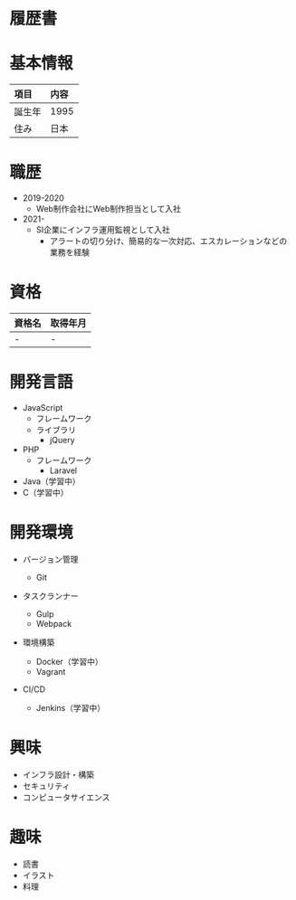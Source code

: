 # 履歴書

# 基本情報
|項目|内容|
|:---|:---|
|誕生年|1995|
|住み|日本|

# 職歴
* 2019-2020
	* Web制作会社にWeb制作担当として入社
* 2021-
	* SI企業にインフラ運用監視として入社
		* アラートの切り分け、簡易的な一次対応、エスカレーションなどの業務を経験

# 資格
|資格名|取得年月|
|:---|:---|
|-|-|

# 開発言語
* JavaScript
	* フレームワーク
	* ライブラリ
		* jQuery
* PHP
	* フレームワーク
		* Laravel
* Java（学習中）
* C（学習中）

# 開発環境
* バージョン管理
	* Git

* タスクランナー
	* Gulp
	* Webpack

* 環境構築
	* Docker（学習中）
	* Vagrant

* CI/CD
	* Jenkins（学習中）

# 興味
* インフラ設計・構築
* セキュリティ
* コンピュータサイエンス

# 趣味
* 読書
* イラスト
* 料理
